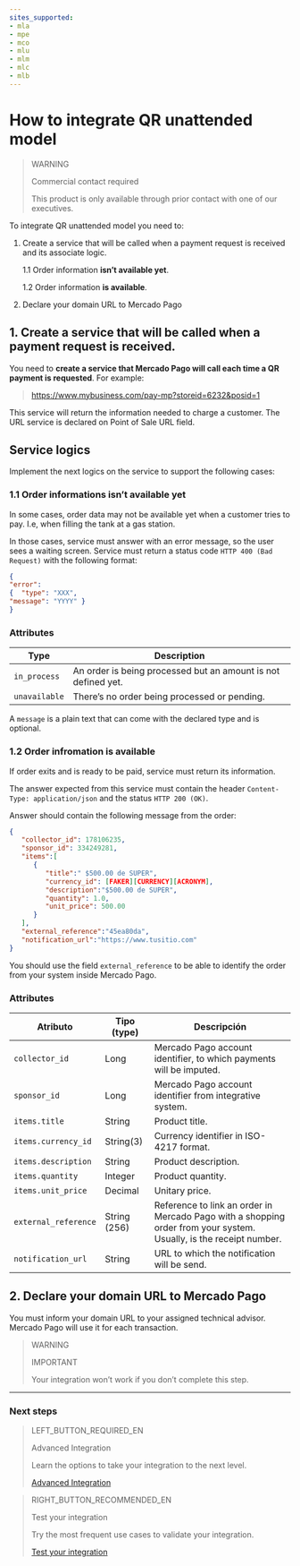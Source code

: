 ```yaml
---
sites_supported:
- mla
- mpe
- mco
- mlu
- mlm
- mlc
- mlb
---
```


# How to integrate QR unattended model 

> WARNING
>
> Commercial contact required
>
> This product is only available through prior contact with one of our executives.

To integrate QR unattended model you need to:

1. Create a service that will be called when a payment request is received and its associate logic.

    1.1 Order information **isn’t available yet**.
    
    1.2 Order information **is available**.

2. Declare your domain URL to Mercado Pago

## 1. Create a service that will be called when a payment request is received.

You need to **create a service that Mercado Pago will call each time a QR payment is requested**. For example:

> https://www.mybusiness.com/pay-mp?storeid=6232&posid=1 

This service will return the information needed to charge a customer. The URL service is declared on Point of Sale URL field.

## Service logics

Implement the next logics on the service to support the following cases:

### 1.1 Order informations isn’t available yet

In some cases, order data may not be available yet when a customer tries to pay. I.e, when filling the tank at a gas station.

In those cases, service must answer with an error message, so the user sees a waiting screen. Service must return a status code `HTTP 400 (Bad Request)` with the following format:

```json
{
"error": 
{  "type": "XXX",
"message": "YYYY" }
}
```

### Attributes

| Type          |  Description                                                 |
| ------------- | ------------------------------------------------------------ |
| `in_process`     | An order is being processed but an amount is not defined yet.  |
| `unavailable`           | There’s no order being processed or pending.   |

A `message` is a plain text that can come with the declared type and is optional.


### 1.2 Order infromation is available

If order exits and is ready to be paid, service must return its information. 

The answer expected from this service must contain the header `Content-Type: application/json` and the status `HTTP 200 (OK)`.

Answer should contain the following message from the order: 

```json
{
   "collector_id": 178106235,
   "sponsor_id": 334249281,
   "items":[
      {
         "title":" $500.00 de SUPER",
         "currency_id": [FAKER][CURRENCY][ACRONYM],
         "description":"$500.00 de SUPER",
         "quantity": 1.0,
         "unit_price": 500.00
      }
   ],
   "external_reference":"45ea80da",
   "notification_url":"https://www.tusitio.com"
}
```

You should use the field `external_reference` to be able to identify the order from your system inside Mercado Pago. 

### Attributes

| Atributo | Tipo (type) | Descripción |
| --- | --- | --- |
| `collector_id` | Long | Mercado Pago account identifier, to which payments will be imputed. |
| `sponsor_id` | Long | Mercado Pago account identifier from integrative system. |
| `items.title` | String | Product title. |
| `items.currency_id` | String(3) | Currency identifier in ISO-4217 format. |
| `items.description` | String | Product description. |
| `items.quantity` | Integer | Product quantity. |
| `items.unit_price` | Decimal | Unitary price. |
| `external_reference` | String (256) | Reference to link an order in Mercado Pago with a shopping order from your system. Usually, is the receipt number. |
| `notification_url` | String | URL to which the notification will be send. |

## 2. Declare your domain URL to Mercado Pago

You must inform your domain URL to your assigned technical advisor. Mercado Pago will use it for each transaction. 

> WARNING
> 
> IMPORTANT
> 
> Your integration won’t work if you don’t complete this step.


---

### Next steps


> LEFT_BUTTON_REQUIRED_EN
>
> Advanced Integration
>
> Learn the options to take your integration to the next level.
>
> [Advanced Integration](https://www.mercadopago[FAKER][URL][DOMAIN]/developers/en/guides/in-person-payments/qr-code/advanced-integration)


> RIGHT_BUTTON_RECOMMENDED_EN
>
> Test your integration
>
> Try the most frequent use cases to validate your integration.
>
> [Test your integration](https://www.mercadopago[FAKER][URL][DOMAIN]/developers/en/guides/in-person-payments/qr-code/integration-test)
